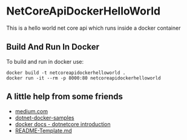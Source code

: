# NetCoreApiDockerHelloWorld
This is a hello world net core api which runs inside a docker container


## Build And Run In Docker
To build and run in docker use:

```console
docker build -t netcoreapidockerhelloworld .
docker run -it --rm -p 8000:80 netcoreapidockerhelloworld
```
## A little help from some friends
* [medium.com](https://medium.com/trafi-tech-beat/running-net-core-on-docker-c438889eb5a)
* [dotnet-docker-samples](https://github.com/dotnet/dotnet-docker-samples/tree/master/aspnetapp)
* [docker docs - dotnetcore introduction](https://docs.docker.com/engine/examples/dotnetcore/#introduction)
* [README-Template.md](https://gist.github.com/PurpleBooth/109311bb0361f32d87a2)